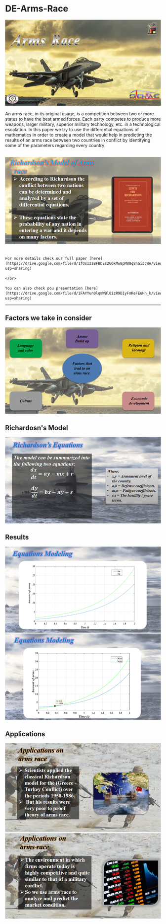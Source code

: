 # DE-Arms-Race

![img](Results/Screenshot%20(28).png)

An arms race, in its original usage, is a competition between two or more states to have the best
armed forces. Each party competes to produce more weapons, larger military, superior military
technology, etc. in a technological escalation.
In this paper we try to use the differential equations of mathematics in order to create a model that would help in predicting the results of an arms race between two countries in conflict by identifying some of the parameters regarding every country

![img](Results/Screenshot%20(29).png)
---

```

For more details check our full paper [here](https://drive.google.com/file/d/1fOsIzzBFBDEs2GQkMw8pM88q8nGi3cWA/view?usp=sharing)

</br>

You can also check pou presentation [here](https://drive.google.com/file/d/1FAYYun0lqmWBl0izR9DIyFmKeFEuHh_k/view?usp=sharing)

```

---

## Factors we take in consider

![img](Results/Screenshot%20(30).png)

## Richardosn's Model

![img](Results/Screenshot%20(31).png)

## Results

![img](Results/Screenshot%20(32).png)
![img](Results/Screenshot%20(33).png)

## Applications

![img](Results/Screenshot%20(34).png)
![img](Results/Screenshot%20(35).png)
